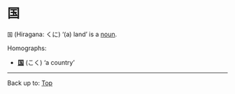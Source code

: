 # 国

`国` (Hiragana: くに) ‘(a) land’ is a [noun](../../../desc/nouns.md).

Homographs:
- **[国](../ko/koku.md)** (こく) ‘a country’ 

----

Back up to: [Top](../../../index.md)
